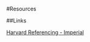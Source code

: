 #Resources

##Links

[Harvard Referencing - Imperial](http://www.imperial.ac.uk/media/imperial-college/administration-and-support-services/library/public/harvard.pdf)
